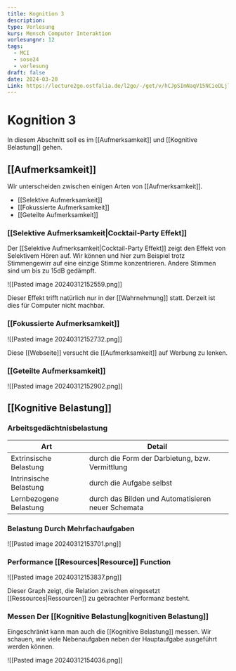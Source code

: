 ```yaml
---
title: Kognition 3
description: 
type: Vorlesung
kurs: Mensch Computer Interaktion
vorlesungnr: 12
tags:
  - MCI
  - sose24
  - vorlesung
draft: false
date: 2024-03-20
Link: https://lecture2go.ostfalia.de/l2go/-/get/v/hCJpSImNaqV15NCieDLjlQxx
---
```


# Kognition 3

In diesem Abschnitt soll es im [[Aufmerksamkeit]] und [[Kognitive Belastung]] gehen.

## [[Aufmerksamkeit]]

Wir unterscheiden zwischen einigen Arten von [[Aufmerksamkeit]]. 

- [[Selektive Aufmerksamkeit]]
- [[Fokussierte Aufmerksamkeit]]
- [[Geteilte Aufmerksamkeit]]

### [[Selektive Aufmerksamkeit|Cocktail-Party Effekt]]

Der [[Selektive Aufmerksamkeit|Cocktail-Party Effekt]] zeigt den Effekt von Selektivem Hören auf. Wir können und hier zum Beispiel trotz Stimmengewirr auf eine einzige Stimme konzentrieren. Andere Stimmen sind um bis zu 15dB gedämpft.

![[Pasted image 20240312152559.png]]

Dieser Effekt trifft natürlich nur in der [[Wahrnehmung]] statt. Derzeit ist dies für Computer nicht machbar. 

### [[Fokussierte Aufmerksamkeit]]

![[Pasted image 20240312152732.png]]

Diese [[Webseite]] versucht die [[Aufmerksamkeit]] auf Werbung zu lenken. 

### [[Geteilte Aufmerksamkeit]]

![[Pasted image 20240312152902.png]]

## [[Kognitive Belastung]]

### Arbeitsgedächtnisbelastung

| Art                    | Detail                                             |
| ---------------------- | -------------------------------------------------- |
| Extrinsische Belastung | durch die Form der Darbietung, bzw. Vermittlung    |
| Intrinsische Belastung | durch die Aufgabe selbst                           |
| Lernbezogene Belastung | durch das Bilden und Automatisieren neuer Schemata |

### Belastung Durch Mehrfachaufgaben

![[Pasted image 20240312153701.png]]

### Performance [[Resources|Resource]] Function

![[Pasted image 20240312153837.png]]

Dieser Graph zeigt, die Relation zwischen eingesetzt [[Ressources|Ressourcen]] zu gebrachter Performanz besteht. 

### Messen Der [[Kognitive Belastung|kognitiven Belastung]]

Eingeschränkt kann man auch die [[Kognitive Belastung]] messen. Wir schauen, wie viele Nebenaufgaben neben der Hauptaufgabe ausgeführt werden können.

![[Pasted image 20240312154036.png]]